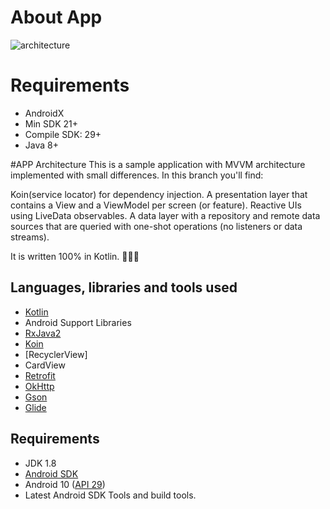# About App

![architecture](https://media.giphy.com/media/LPUNJv2e48JR2dTbk0/giphy.gif)

# Requirements
* AndroidX
* Min SDK 21+
* Compile SDK: 29+
* Java 8+

#APP Architecture 
This is a sample application with MVVM architecture implemented with small differences.
In this branch you'll find:

Koin(service locator) for dependency injection.
A presentation layer that contains a View and a ViewModel per screen (or feature).
Reactive UIs using LiveData observables.
A data layer with a repository and remote data sources that are queried with one-shot operations (no listeners or data streams). 


It is written 100% in Kotlin.
🙂🙂🙂 

## Languages, libraries and tools used

* [Kotlin](https://kotlinlang.org/)
* Android Support Libraries
* [RxJava2](https://github.com/ReactiveX/RxJava/wiki/What's-different-in-2.0)
* [Koin](https://github.com/InsertKoinIO/koin)
* [RecyclerView]
* CardView
* [Retrofit](http://square.github.io/retrofit/)
* [OkHttp](http://square.github.io/okhttp/)
* [Gson](https://github.com/google/gson)
* [Glide](https://github.com/bumptech/glide)

## Requirements

* JDK 1.8
* [Android SDK](https://developer.android.com/studio/index.html)
* Android 10 ([API 29](https://developer.android.com/preview/api-overview.html))
* Latest Android SDK Tools and build tools.

